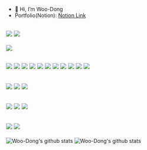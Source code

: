 - 👋 Hi, I’m Woo-Dong
- Portfolio(Notion): [Notion Link](https://veil-raptor-fbb.notion.site/Dongwoo-Park-70a4e38562df4635944325f8a25b4b6d)


<img src="https://img.shields.io/badge/Python-3776AB?style=flat-square&logo=Python&logoColor=white"/> <img src="https://img.shields.io/badge/Javascript-F7DF1E?style=flat-square&logo=JavaScript&logoColor=white"/>
---

<img src="https://img.shields.io/badge/AWS-orange"/>  

<img src="https://img.shields.io/badge/EC2-gray"/> <img src="https://img.shields.io/badge/S3-gray"/> <img src="https://img.shields.io/badge/VPC-gray"/> <img src="https://img.shields.io/badge/CloudWatch-gray"/> 
<img src="https://img.shields.io/badge/LakeFormation-gray"/> <img src="https://img.shields.io/badge/Glue-gray"/> <img src="https://img.shields.io/badge/Athena-gray"/> 
<img src="https://img.shields.io/badge/Lambda-gray"/> <img src="https://img.shields.io/badge/StepFunctions-gray"/> <img src="https://img.shields.io/badge/EventBridge-gray"/> 
<img src="https://img.shields.io/badge/EKS-gray"/>
---

<img src="https://img.shields.io/badge/Kubeflow-darkblue"/> <img src="https://img.shields.io/badge/Kubernetes-darkblue?style=flat-square&logo=Kubernetes&logoColor=white"/>
<img src="https://img.shields.io/badge/Docker-darkblue?style=flat-square&logo=Docker&logoColor=white"/>
---

<img src="https://img.shields.io/badge/FastAPI-green?style=flat-square&logo=FastAPI&logoColor=white"/> <img src="https://img.shields.io/badge/Flask-blue?style=flat-square&logo=Flask&logoColor=white"/>
<img src="https://img.shields.io/badge/Django-blue?style=flat-square&logo=Django&logoColor=white"/>
---

<img src="https://img.shields.io/badge/-ReactJs-61DAFB?logo=react&logoColor=white&style=for-the-badge"/>  <img src="https://img.shields.io/badge/Vue.js-35495E?style=for-the-badge&logo=vuedotjs&logoColor=4FC08D"/>
---


![Woo-Dong's github stats](https://github-readme-stats.vercel.app/api?username=Woo-Dong&show_icons=true)
![Woo-Dong's github stats](https://github-readme-stats.vercel.app/api/top-langs/?username=Woo-Dong&show_icons=true&hide_border=true&title_color=004386&icon_color=004386&layout=compact)
